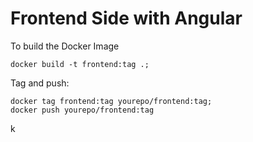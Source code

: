 # Frontend Side with Angular

To build the Docker Image

```
docker build -t frontend:tag .;
```

Tag and push:

```
docker tag frontend:tag yourepo/frontend:tag;
docker push yourepo/frontend:tag
```
k